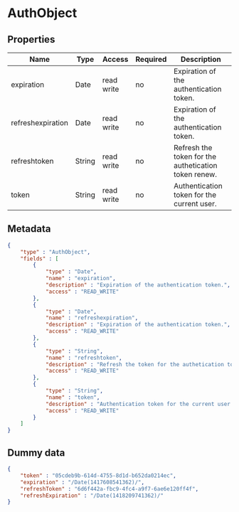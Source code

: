 AuthObject
==

## Properties

| Name              | Type   | Access     | Required | Description                                          |
|-------------------|--------|------------|----|------------------------------------------------------|
| expiration        | Date   | read write | no | Expiration of the authentication token.              |
| refreshexpiration | Date   | read write | no | Expiration of the authentication token.              |
| refreshtoken      | String | read write | no | Refresh the token for the authetication token renew. |
| token             | String | read write | no | Authentication token for the current user.           |

## Metadata

```JSON
{
	"type" : "AuthObject",
	"fields" : [
		{
			"type" : "Date",
			"name" : "expiration",
			"description" : "Expiration of the authentication token.",
			"access" : "READ_WRITE"
		},
		{
			"type" : "Date",
			"name" : "refreshexpiration",
			"description" : "Expiration of the authentication token.",
			"access" : "READ_WRITE"
		},
		{
			"type" : "String",
			"name" : "refreshtoken",
			"description" : "Refresh the token for the authetication token renew.",
			"access" : "READ_WRITE"
		},
		{
			"type" : "String",
			"name" : "token",
			"description" : "Authentication token for the current user.",
			"access" : "READ_WRITE"
		}
	]
}
```

## Dummy data

```JSON
{
	"token" : "05cdeb9b-614d-4755-8d1d-b652da0214ec",
	"expiration" : "/Date(1417608541362)/",
	"refreshToken" : "6d6f442a-fbc9-4fc4-a9f7-6ae6e120ff4f",
	"refreshExpiration" : "/Date(1418209741362)/"
}
```
